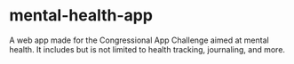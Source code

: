# mental-health-app
 A web app made for the Congressional App Challenge aimed at mental health. It includes but is not limited to health tracking, journaling, and more.


